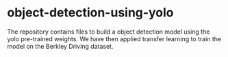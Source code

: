 # object-detection-using-yolo
The repository contains files to build a object detection model using the yolo pre-trained weights. We have then applied transfer learning to train the model on the Berkley Driving dataset. 
